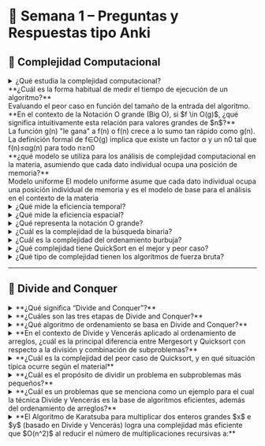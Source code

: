 # 🧩 Semana 1 – Preguntas y Respuestas tipo Anki

## 🔹 Complejidad Computacional

<details>
##<summary>¿Qué estudia la complejidad computacional?</summary>
Analiza el tiempo y los recursos necesarios para ejecutar un algoritmo según el tamaño de la entrada.
</details>

<summary>**¿Cuál es la forma habitual de medir el tiempo de ejecución de un algoritmo?**</summary>
Evaluando el peor caso en función del tamaño de la entrada del algoritmo.
</details>


<summary>**En el contexto de la Notación O grande (Big O), si $f \in O(g)$, ¿qué significa intuitivamente esta relación para valores grandes de $n$?**</summary>
La función g(n) "le gana" a f(n) o f(n) crece a lo sumo tan rápido como g(n).
La definición formal de f∈O(g) implica que existe un factor α y un n0 tal que f(n)≤αg(n) para todo n≥n0
</details>

<summary>**¿qué modelo se utiliza para los análisis de complejidad computacional en la materia, asumiendo que cada dato individual ocupa una posición de memoria?**</summary>
Modelo uniforme
El modelo uniforme asume que cada dato individual ocupa una posición individual de memoria y es el modelo de base para el análisis en el contexto de la materia
</details>

<details>
<summary>¿Qué mide la eficiencia temporal?</summary>
La cantidad de operaciones o el tiempo de ejecución que requiere un algoritmo.
</details>

<details>
<summary>¿Qué mide la eficiencia espacial?</summary>
La cantidad de memoria utilizada durante la ejecución.
</details>

<details>
<summary>¿Qué representa la notación O grande?</summary>
Una cota superior del crecimiento de la función de complejidad, describiendo el peor caso.
</details>

<details>
<summary>¿Cuál es la complejidad de la búsqueda binaria?</summary>
O(log n)
</details>

<details>
<summary>¿Cuál es la complejidad del ordenamiento burbuja?</summary>
O(n²)
</details>

<details>
<summary>¿Qué complejidad tiene QuickSort en el mejor y peor caso?</summary>
Mejor/promedio → O(n log n), peor → O(n²)
</details>

<details>
<summary>¿Qué tipo de complejidad tienen los algoritmos de fuerza bruta?</summary>
Exponencial, típicamente O(2ⁿ).
</details>

---

## 🔹 Divide and Conquer

<details>
<summary>**¿Qué significa “Divide and Conquer”?**</summary>
Es una estrategia que divide un problema en subproblemas más pequeños, los resuelve recursivamente y combina las soluciones.
</details>

<details>
<summary>**¿Cuáles son las tres etapas de Divide and Conquer?**</summary>
Dividir la instancia, resolver recursivamente los subproblemas, y combinar las soluciones.
</details>

<details>
<summary>**¿Qué algoritmo de ordenamiento se basa en Divide and Conquer?**</summary>
MergeSort y QuickSort.
</details>

<details>
<summary>**En el contexto de Divide y Vencerás aplicado al ordenamiento de arreglos, ¿cuál es la principal diferencia entre Mergesort y Quicksort con respecto a la división y combinación de subproblemas?**</summary>
Mergesort divide primero y su combinación (apareo) es la parte costosa; Quicksort separa primero con un pivote, haciendo que la combinación sea sencilla.
Mergesort realiza el apareo (combinación) como el trabajo principal después de la recursión. Quicksort realiza el trabajo principal (particionar con el pivote) antes de la recursión, dejando la combinación sencilla.
</details>

<details>
<summary>**¿Cuál es la complejidad del peor caso de Quicksort, y en qué situación típica ocurre según el material**</summary>
Reducir la complejidad y resolver problemas grandes de forma más eficiente mediante recursión.
</details>

<details>
<summary>**¿Cuál es el propósito de dividir un problema en subproblemas más pequeños?**</summary>
Peor caso O(n^2), ocurre cuando el arreglo está ordenado al revés.
En esta situación, o cuando está completamente ordenado, el pivote siempre resulta ser el elemento más grande o más pequeño, lo que lleva a un desbalance y a la complejidad cuadrática.
</details>

<details>
<summary>**¿Cuál es un problemas que se menciona como un ejemplo para el cual la técnica Divide y Vencerás es la base de algoritmos eficientes, además del ordenamiento de arreglos?**</summary>
La multiplicación de números grandes.
El Algoritmo de Karatsuba para la multiplicación de enteros grandes se presenta como un ejemplo clave de Divide y Vencerás que mejora la complejidad cuadrática.
</details>

<details>
<summary>**El Algoritmo de Karatsuba para multiplicar dos enteros grandes $x$ e $y$ (basado en Divide y Vencerás) logra una complejidad más eficiente que $O(n^2)$ al reducir el número de multiplicaciones recursivas a:**</summary>
Tres (3) multiplicaciones recursivas de sub-problemas.
Karatsuba necesita calcular A=x1.y1, B=x2.y2 y C=(x1+x2)(y1+y2), lo que suma tres multiplicaciones recursivas en lugar de las cuatro del método clásico, logrando una complejidad de O(n^1.585).
</details>


